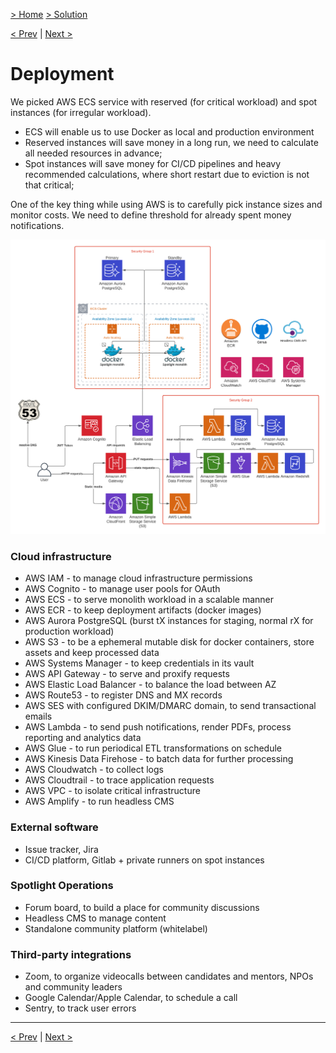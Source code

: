 [> Home](../README.md)  [> Solution](README.md)

[< Prev](2.4.Security.md)  |  [Next >](2.6.Roadmap.md)

# Deployment

We picked AWS ECS service with reserved (for critical workload) and spot instances (for irregular workload).

- ECS will enable us to use Docker as local and production environment
- Reserved instances will save money in a long run, we need to calculate all needed resources in advance;
- Spot instances will save money for CI/CD pipelines and heavy recommended calculations, where short restart due to eviction is not that critical;

One of the key thing while using AWS is to carefully pick instance sizes and monitor costs. We need to define threshold for already spent money notifications.

<img src="../assets/images/aws-deployment.png" alt="AWS Deployment">

### Cloud infrastructure

- AWS IAM - to manage cloud infrastructure permissions
- AWS Cognito - to manage user pools for OAuth
- AWS ECS - to serve monolith workload in a scalable manner
- AWS ECR - to keep deployment artifacts (docker images)
- AWS Aurora PostgreSQL (burst tX instances for staging, normal rX for production workload)
- AWS S3 - to be a ephemeral mutable disk for docker containers, store assets and keep processed data
- AWS Systems Manager - to keep credentials in its vault
- AWS API Gateway - to serve and proxify requests
- AWS Elastic Load Balancer - to balance the load between AZ
- AWS Route53 - to register DNS and MX records
- AWS SES with configured DKIM/DMARC domain, to send transactional emails
- AWS Lambda - to send push notifications, render PDFs, process reporting and analytics data
- AWS Glue - to run periodical ETL transformations on schedule
- AWS Kinesis Data Firehose - to batch data for further processing
- AWS Cloudwatch - to collect logs
- AWS Cloudtrail - to trace application requests
- AWS VPC - to isolate critical infrastructure
- AWS Amplify - to run headless CMS

### External software

- Issue tracker, Jira
- CI/CD platform, Gitlab + private runners on spot instances

### Spotlight Operations

- Forum board, to build a place for community discussions
- Headless CMS to manage content
- Standalone community platform (whitelabel)

### Third-party integrations

- Zoom, to organize videocalls between candidates and mentors, NPOs and community leaders
- Google Calendar/Apple Calendar, to schedule a call
- Sentry, to track user errors

---

[< Prev](2.4.Security.md)  |  [Next >](2.6.Roadmap.md)
